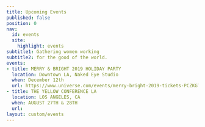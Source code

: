 ```yaml
---
title: Upcoming Events
published: false
position: 0
nav:
  id: events
  site:
    highlight: events
subtitle1: Gathering women working
subtitle2: for the good of the world.
events:
- title: MERRY & BRIGHT 2019 HOLIDAY PARTY
  location: Downtown LA, Naked Eye Studio
  when: December 12th
  url: https://www.universe.com/events/merry-bright-2019-tickets-PCZKGT/
- title: THE YELLOW CONFERENCE LA
  location: LOS ANGELES, CA
  when: AUGUST 27TH & 28TH
  url: 
layout: custom/events
---
```


